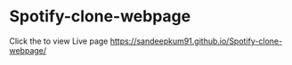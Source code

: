 # Spotify-clone-webpage
 Click the to view Live page https://sandeepkum91.github.io/Spotify-clone-webpage/
